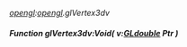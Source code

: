 _[opengl](../../modules/opengl/opengl-module.md):[opengl](../../modules/opengl/opengl-module.md).glVertex3dv_
##### Function glVertex3dv:Void( v:[GLdouble](../../modules/opengl/opengl-gldouble.md) Ptr )
